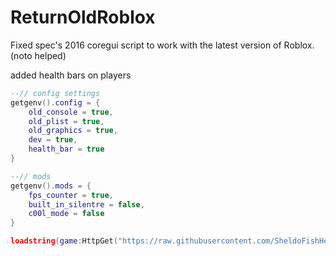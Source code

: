# ReturnOldRoblox
Fixed spec's 2016 coregui script to work with the latest version of Roblox. (noto helped)

added health bars on players

```lua
--// config settings
getgenv().config = {
    old_console = true,
    old_plist = true,
    old_graphics = true,
    dev = true,
    health_bar = true
}

--// mods
getgenv().mods = {
    fps_counter = true,
    built_in_silentre = false,
    c00l_mode = false
}

loadstring(game:HttpGet("https://raw.githubusercontent.com/SheldoFishHead/ReturnOldRoblox/main/Source.lua"))()
```
